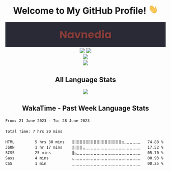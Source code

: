 <h1 align="center">Welcome to My GitHub Profile! <img src="https://github.com/Navnedia/Navnedia/blob/main/Assets/wave.gif" width="30px" height="30px"></h1>


<div align="center">
	<img src="https://github.com/Navnedia/Navnedia/blob/main/Assets/Navnedia_Banner.png" alt=""> <!-- End Name Banner -->
	<img src="https://github-readme-stats.vercel.app/api?username=Navnedia&bg_color=292a36&title_color=913937&text_color=f2e8e7&icon_color=77b0ca&show_icons=true&count_private=true&hide_border=true&include_all_commits=true&count_private=true&custom_title=%20GitHub%20Stats" width="45%"> <!-- End GitHub Stats -->
	<img src="https://github-readme-streak-stats.herokuapp.com/?user=Navnedia&theme=dark&hide_border=true&date_format=M%20j%5B%2C%20Y%5D&background=292A36&ring=913937&currStreakLabel=77B0CA&sideLabels=F2E8E7&sideNums=F2E8E7&currStreakNum=F2E8E7&stroke=F2E8E7" width="45%"> <!-- End Streak Stats -->
</div>


<div align="center">
	<img src="https://github-readme-activity-graph.cyclic.app/graph?username=Navnedia&color=f2e8e7&point=77b0ca&line=913937&area_color=913937&bg_color=292a36&area=true&hide_border=true">
</div> <!-- End Contributions Activity Graph -->

<div align="center">
	<img src="https://komarev.com/ghpvc/?username=Navnedia&style=flat&color=red">
</div> <!-- End Profile Views -->


<div align="center">
	<h2>All Language Stats</h2>
	<img src="https://github-readme-stats.vercel.app/api/top-langs/?username=Navnedia&bg_color=292a36&title_color=913937&text_color=f2e8e7&hide_border=true&include_all_commits=true&count_private=true&layout=compact">
</div> <!-- End All Language Stats -->


<h2 align="center">WakaTime - Past Week Language Stats</h2>
<!--START_SECTION:waka-->

```txt
From: 21 June 2023 - To: 28 June 2023

Total Time: 7 hrs 20 mins

HTML         5 hrs 30 mins   ⣿⣿⣿⣿⣿⣿⣿⣿⣿⣿⣿⣿⣿⣿⣿⣿⣿⣿⣶⣀⣀⣀⣀⣀⣀   74.88 %
JSON         1 hr 17 mins    ⣿⣿⣿⣿⣤⣀⣀⣀⣀⣀⣀⣀⣀⣀⣀⣀⣀⣀⣀⣀⣀⣀⣀⣀⣀   17.52 %
SCSS         25 mins         ⣿⣦⣀⣀⣀⣀⣀⣀⣀⣀⣀⣀⣀⣀⣀⣀⣀⣀⣀⣀⣀⣀⣀⣀⣀   05.70 %
Sass         4 mins          ⣄⣀⣀⣀⣀⣀⣀⣀⣀⣀⣀⣀⣀⣀⣀⣀⣀⣀⣀⣀⣀⣀⣀⣀⣀   00.93 %
CSS          1 min           ⣀⣀⣀⣀⣀⣀⣀⣀⣀⣀⣀⣀⣀⣀⣀⣀⣀⣀⣀⣀⣀⣀⣀⣀⣀   00.25 %
```

<!--END_SECTION:waka-->
<!-- End WakaTime Past Week Language Stats -->

<!--<h1 align="center">About Me (Coming Soon...)</h1>

- 🔭 I’m currently working on ...
- 🌱 I’m currently learning ...
- 👯 I’m looking to collaborate on ...
- 🤔 I’m looking for help with ...
- 💬 Ask me about ...
- 📫 How to reach me: ...
- 😄 Pronouns: ...
- ⚡ Fun fact: ...
-->
<!-- End About Me Section -->
